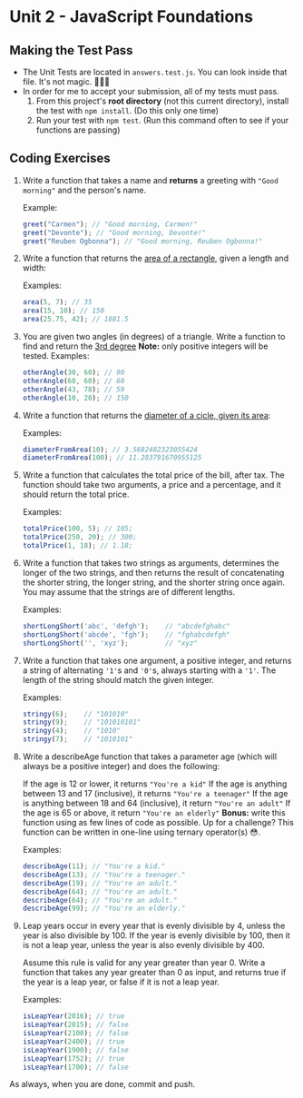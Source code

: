 # Unit 2 - JavaScript Foundations

## Making the Test Pass
* The Unit Tests are located in `answers.test.js`. You can look inside that file. It's not magic. 🧙🏾‍♂️
* In order for me to accept your submission, all of my tests must pass.
    1. From this project's **root directory** (not this current directory), install the test with `npm install`. (Do this only one time)
    2. Run your test with `npm test`. (Run this command often to see if your functions are passing)

## Coding Exercises

1. Write a function that takes a name and **returns** a greeting with `"Good morning"` and the person's name.

    Example:
    ```javascript
    greet("Carmen"); // "Good morning, Carmen!"
    greet("Devonte"); // "Good morning, Devonte!"
    greet("Reuben Ogbonna"); // "Good morning, Reuben Ogbonna!"
    ```

2. Write a function that returns the [area of a rectangle](https://www.khanacademy.org/math/cc-third-grade-math/imp-geometry/imp-multiply-to-find-area/a/area-rectangles-review), given a length and width:

    Examples:
    ```javascript
    area(5, 7); // 35
    area(15, 10); // 150
    area(25.75, 42); // 1081.5
    ```

3. You are given two angles (in degrees) of a triangle. Write a function to find and return the [3rd degree](https://www.aaamath.com/geo612x5.htm) **Note:** only positive integers will be tested.
    Examples:
    ```javascript
    otherAngle(30, 60); // 90
    otherAngle(60, 60); // 60
    otherAngle(43, 78); // 59
    otherAngle(10, 20); // 150
    ```

4. Write a function that returns the [diameter of a cicle, given its area](https://socratic.org/questions/how-do-you-find-diameter-of-a-circle-with-area):

    Examples:
    ```javascript
    diameterFromArea(10); // 3.5682482323055424
    diameterFromArea(100); // 11.283791670955125
    ```

5. Write a function that calculates the total price of the bill, after tax. The function should take two arguments, a price and a percentage, and it should return the total price.

    Examples:
    ```javascript
    totalPrice(100, 5); // 105;
    totalPrice(250, 20); // 300;
    totalPrice(1, 18); // 1.18;
    ```

6. Write a function that takes two strings as arguments, determines the longer of the two strings, and then returns the result of concatenating the shorter string, the longer string, and the shorter string once again. You may assume that the strings are of different lengths.

    Examples:
    ```javascript
    shortLongShort('abc', 'defgh');    // "abcdefghabc"
    shortLongShort('abcde', 'fgh');    // "fghabcdefgh"
    shortLongShort('', 'xyz');         // "xyz"
    ```

7. Write a function that takes one argument, a positive integer, and returns a string of alternating `'1'`s and `'0'`s, always starting with a `'1'`. The length of the string should match the given integer.

    Examples:
    ```javascript
    stringy(6);    // "101010"
    stringy(9);    // "101010101"
    stringy(4);    // "1010"
    stringy(7);    // "1010101"
    ```

8. Write a describeAge function that takes a parameter age (which will always be a positive integer) and does the following:

    If the age is 12 or lower, it returns `"You're a kid"`
    If the age is anything between 13 and 17 (inclusive), it returns `"You're a teenager"`
    If the age is anything between 18 and 64 (inclusive), it return `"You're an adult"`
    If the age is 65 or above, it return `"You're an elderly"`
    **Bonus:** write this function using as few lines of code as possible. Up for a challenge? This function can be written in one-line using ternary operator(s) 😳.

    Examples:
    ```javascript
    describeAge(11); // "You're a kid."
    describeAge(13); // "You're a teenager."
    describeAge(19); // "You're an adult."
    describeAge(64); // "You're an adult."
    describeAge(64); // "You're an adult."
    describeAge(99); // "You're an elderly."
    ```


9. Leap years occur in every year that is evenly divisible by 4, unless the year is also divisible by 100. If the year is evenly divisible by 100, then it is not a leap year, unless the year is also evenly divisible by 400.

    Assume this rule is valid for any year greater than year 0. Write a function that takes any year greater than 0 as input, and returns true if the year is a leap year, or false if it is not a leap year.

    Examples:
    ```javascript
    isLeapYear(2016); // true
    isLeapYear(2015); // false
    isLeapYear(2100); // false
    isLeapYear(2400); // true
    isLeapYear(1900); // false
    isLeapYear(1752); // true
    isLeapYear(1700); // false
    ```



As always, when you are done, commit and push.
